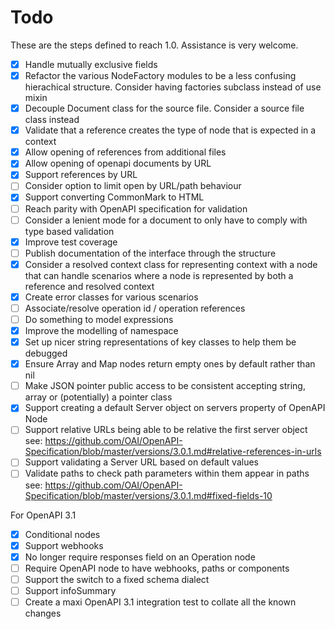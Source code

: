 # Todo

These are the steps defined to reach 1.0. Assistance is very welcome.

- [x] Handle mutually exclusive fields
- [x] Refactor the various NodeFactory modules to be a less confusing
      hierachical structure. Consider having factories subclass instead of use
      mixin
- [x] Decouple Document class for the source file. Consider a source file class
      instead
- [x] Validate that a reference creates the type of node that is expected in
      a context
- [x] Allow opening of references from additional files
- [x] Allow opening of openapi documents by URL
- [x] Support references by URL
- [ ] Consider option to limit open by URL/path behaviour
- [x] Support converting CommonMark to HTML
- [ ] Reach parity with OpenAPI specification for validation
- [ ] Consider a lenient mode for a document to only have to comply with type
      based validation
- [x] Improve test coverage
- [ ] Publish documentation of the interface through the structure
- [x] Consider a resolved context class for representing context with a node
      that can handle scenarios where a node is represented by both a reference
      and resolved context
- [x] Create error classes for various scenarios
- [ ] Associate/resolve operation id / operation references
- [ ] Do something to model expressions
- [x] Improve the modelling of namespace
- [x] Set up nicer string representations of key classes to help them be
      debugged
- [x] Ensure Array and Map nodes return empty ones by default rather than nil
- [ ] Make JSON pointer public access to be consistent accepting string, array
      or (potentially) a pointer class
- [x] Support creating a default Server object on servers property of OpenAPI
      Node
- [ ] Support relative URLs being able to be relative the first server object
      see: https://github.com/OAI/OpenAPI-Specification/blob/master/versions/3.0.1.md#relative-references-in-urls
- [ ] Support validating a Server URL based on default values
- [ ] Validate paths to check path parameters within them appear in paths
      see: https://github.com/OAI/OpenAPI-Specification/blob/master/versions/3.0.1.md#fixed-fields-10

For OpenAPI 3.1

- [x] Conditional nodes
- [x] Support webhooks
- [x] No longer require responses field on an Operation node
- [ ] Require OpenAPI node to have webhooks, paths or components
- [ ] Support the switch to a fixed schema dialect
- [ ] Support infoSummary
- [ ] Create a maxi OpenAPI 3.1 integration test to collate all the known changes
